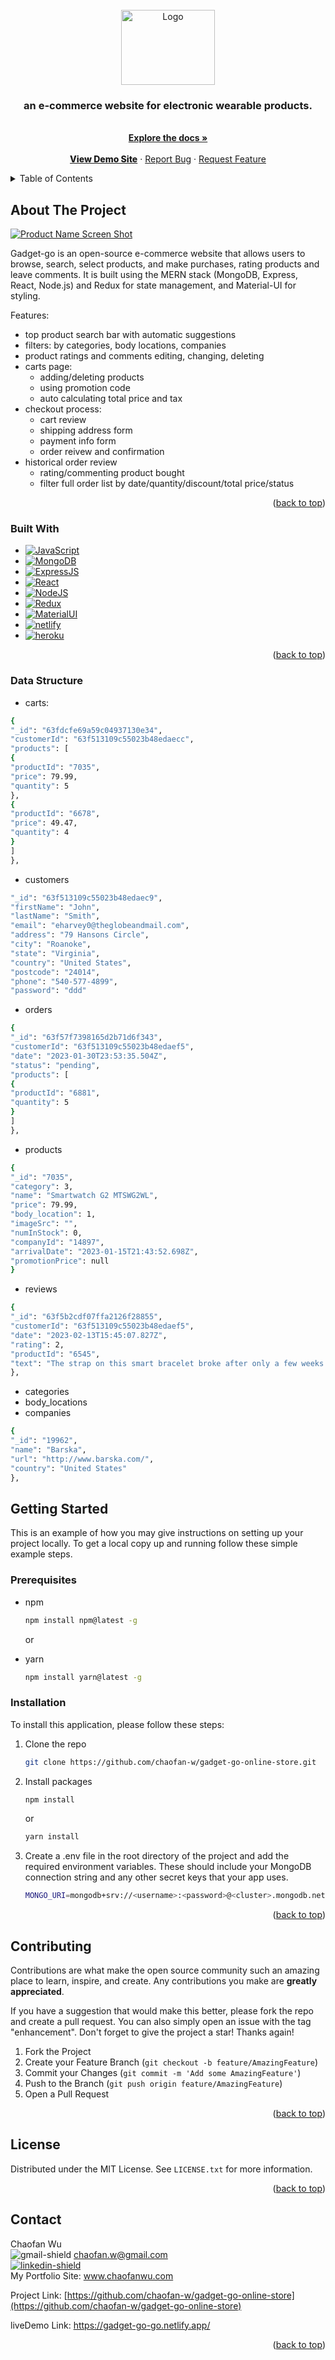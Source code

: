 <!-- PROJECT LOGO -->
<br />
<div align="center">
  <a href="https://github.com/chaofan-w/gadget-go-online-store">
    <img src="./frontend/src/assets/img/logo/gadget-go-logo.png" alt="Logo" width="150" height="120">
  </a>

  <h3 align="center">  
  an e-commerce website for electronic wearable products.
  </h3>

  <p align="center">
    <br />
    <a href="https://github.com/chaofan-w/gadget-go-online-store/blob/master/frontend/README.md"><strong>Explore the docs »</strong></a>
    <br />
    <br />
    <a href="https://gadget-go-go.netlify.app/" style="font-weight:800">View Demo Site</a>
    ·
    <a href="https://github.com/chaofan-w/gadget-go-online-store/issues">Report Bug</a>
    ·
    <a href="https://github.com/chaofan-w/gadget-go-online-store/issues">Request Feature</a>
  </p>
</div>

<!-- TABLE OF CONTENTS -->
<details>
  <summary>Table of Contents</summary>
  <ol>
    <li>
      <a href="#about-the-project">About The Project</a>
      <ul>
        <li><a href="#built-with">Built With</a></li>
        <li><a href="#data-structure">Data Structure</a></li>
      </ul>
    </li>
    <li>
      <a href="#getting-started">Getting Started</a>
      <ul>
        <li><a href="#prerequisites">Prerequisites</a></li>
        <li><a href="#installation">Installation</a></li>
      </ul>
    </li>
    <li><a href="#contributing">Contributing</a></li>
    <li><a href="#license">License</a></li>
    <li><a href="#contact">Contact</a></li>
  </ol>
</details>

<!-- ABOUT THE PROJECT -->

## About The Project

[![Product Name Screen Shot][product-screenshot]](https://gadget-go-go.netlify.app)

Gadget-go is an open-source e-commerce website that allows users to browse, search, select products, and make purchases, rating products and leave comments. It is built using the MERN stack (MongoDB, Express, React, Node.js) and Redux for state management, and Material-UI for styling.

Features:

- top product search bar with automatic suggestions
- filters: by categories, body locations, companies
- product ratings and comments editing, changing, deleting
- carts page:
  - adding/deleting products
  - using promotion code
  - auto calculating total price and tax
- checkout process:
  - cart review
  - shipping address form
  - payment info form
  - order reivew and confirmation
- historical order review
  - rating/commenting product bought
  - filter full order list by date/quantity/discount/total price/status

<p align="right">(<a href="#about-the-project">back to top</a>)</p>

### Built With

- [![JavaScript][javascript.js]][javascript-url]
- [![MongoDB][mongodb.js]][mongodb-url]
- [![ExpressJS][express.js]][express-url]
- [![React][react.js]][react-url]
- [![NodeJS][node.js]][node-url]
- [![Redux][redux.js]][redux-url]
- [![MaterialUI][materialui.js]][materialui-url]
- [![netlify][netlify.js]][netlify-url]
- [![heroku][heroku.js]][heroku-url]

<p align="right">(<a href="#about-the-project">back to top</a>)</p>

### Data Structure

- carts:

```sh
{
"_id": "63fdcfe69a59c04937130e34",
"customerId": "63f513109c55023b48edaecc",
"products": [
{
"productId": "7035",
"price": 79.99,
"quantity": 5
},
{
"productId": "6678",
"price": 49.47,
"quantity": 4
}
]
},
```

- customers

```sh
"_id": "63f513109c55023b48edaec9",
"firstName": "John",
"lastName": "Smith",
"email": "eharvey0@theglobeandmail.com",
"address": "79 Hansons Circle",
"city": "Roanoke",
"state": "Virginia",
"country": "United States",
"postcode": "24014",
"phone": "540-577-4899",
"password": "ddd"
```

- orders

```sh
{
"_id": "63f57f7398165d2b71d6f343",
"customerId": "63f513109c55023b48edaef5",
"date": "2023-01-30T23:53:35.504Z",
"status": "pending",
"products": [
{
"productId": "6881",
"quantity": 5
}
]
},
```

- products

```sh
{
"_id": "7035",
"category": 3,
"name": "Smartwatch G2 MTSWG2WL",
"price": 79.99,
"body_location": 1,
"imageSrc": "",
"numInStock": 0,
"companyId": "14897",
"arrivalDate": "2023-01-15T21:43:52.698Z",
"promotionPrice": null
}
```

- reviews

```sh
{
"_id": "63f5b2cdf07ffa2126f28855",
"customerId": "63f513109c55023b48edaef5",
"date": "2023-02-13T15:45:07.827Z",
"rating": 2,
"productId": "6545",
"text": "The strap on this smart bracelet broke after only a few weeks of use. I was really disappointed with the quality."
},
```

- categories
- body_locations
- companies

```sh
{
"_id": "19962",
"name": "Barska",
"url": "http://www.barska.com/",
"country": "United States"
},
```

<!-- GETTING STARTED -->

## Getting Started

This is an example of how you may give instructions on setting up your project locally.
To get a local copy up and running follow these simple example steps.

### Prerequisites

- npm
  ```sh
  npm install npm@latest -g
  ```
  or
- yarn

  ```sh
  npm install yarn@latest -g

  ```

### Installation

To install this application, please follow these steps:

1. Clone the repo
   ```sh
   git clone https://github.com/chaofan-w/gadget-go-online-store.git
   ```
2. Install packages

   ```sh
   npm install
   ```

   or

   ```sh
   yarn install
   ```

3. Create a .env file in the root directory of the project and add the required environment variables. These should include your MongoDB connection string and any other secret keys that your app uses.
   ```sh
   MONGO_URI=mongodb+srv://<username>:<password>@<cluster>.mongodb.net/<database>?retryWrites=true&w=majority
   ```

<p align="right">(<a href="#about-the-project">back to top</a>)</p>

<!-- CONTRIBUTING -->

## Contributing

Contributions are what make the open source community such an amazing place to learn, inspire, and create. Any contributions you make are **greatly appreciated**.

If you have a suggestion that would make this better, please fork the repo and create a pull request. You can also simply open an issue with the tag "enhancement".
Don't forget to give the project a star! Thanks again!

1. Fork the Project
2. Create your Feature Branch (`git checkout -b feature/AmazingFeature`)
3. Commit your Changes (`git commit -m 'Add some AmazingFeature'`)
4. Push to the Branch (`git push origin feature/AmazingFeature`)
5. Open a Pull Request

<p align="right">(<a href="#about-the-project">back to top</a>)</p>

<!-- LICENSE -->

## License

Distributed under the MIT License. See `LICENSE.txt` for more information.

<p align="right">(<a href="#about-the-project">back to top</a>)</p>

<!-- CONTACT -->

## Contact

Chaofan Wu
</br> ![gmail-shield] chaofan.w@gmail.com
</br> [![linkedin-shield]][linkedin-url]
</br> My Portfolio Site: www.chaofanwu.com

Project Link: [https://github.com/chaofan-w/gadget-go-online-store](https://github.com/chaofan-w/gadget-go-online-store)

liveDemo Link: https://gadget-go-go.netlify.app/

<p align="right">(<a href="#about-the-project">back to top</a>)</p>

[linkedin-shield]: https://img.shields.io/badge/-LinkedIn-black.svg?style=for-the-badge&logo=linkedin&colorB=555
[linkedin-url]: https://www.linkedin.com/in/chaofanwu/
[product-screenshot]: ./frontend/src/assets/listingPage.png
[mongodb.js]: https://img.shields.io/badge/MongoDB-4EA94B?style=for-the-badge&logo=mongodb&logoColor=white
[mongodb-url]: https://www.mongodb.com/
[react.js]: https://img.shields.io/badge/React-20232A?style=for-the-badge&logo=react&logoColor=61DAFB
[react-url]: https://reactjs.org/
[heroku.js]: https://img.shields.io/badge/Heroku-430098?style=for-the-badge&logo=heroku&logoColor=white
[heroku-url]: https://www.heroku.com/
[netlify.js]: https://img.shields.io/badge/Netlify-00C7B7?style=for-the-badge&logo=netlify&logoColor=white
[netlify-url]: https://www.netlify.com/
[redux.js]: https://img.shields.io/badge/Redux-593D88?style=for-the-badge&logo=redux&logoColor=white
[redux-url]: https://redux.js.org/
[express.js]: https://img.shields.io/badge/Express.js-404D59?style=for-the-badge
[express-url]: https://expressjs.com/
[node.js]: https://img.shields.io/badge/Node.js-43853D?style=for-the-badge&logo=node.js&logoColor=white
[node-url]: https://nodejs.dev/en/
[javascript.js]: https://img.shields.io/badge/JavaScript-F7DF1E?style=for-the-badge&logo=javascript&logoColor=black
[javascript-url]: https://www.javascript.com/
[materialui.js]: https://img.shields.io/badge/Material--UI-0081CB?style=for-the-badge&logo=material-ui&logoColor=white
[materialui-url]: https://mui.com/
[gmail-shield]: https://img.shields.io/badge/Gmail-D14836?style=for-the-badge&logo=gmail&logoColor=white
[gmail-address]: chaofan.w@gmail.com
